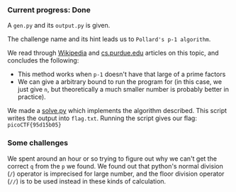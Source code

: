 ### Current progress: Done

A `gen.py` and its `output.py` is given.

The challenge name and its hint leads us to `Pollard's p-1 algorithm`.

We read through [Wikipedia](https://en.wikipedia.org/wiki/Pollard%27s_p_%E2%88%92_1_algorithm) and [cs.purdue.edu](https://www.cs.purdue.edu/homes/ssw/cs655/2009f.pdf) articles on this topic, and concludes the following:
- This method works when `p-1` doesn't have that large of a prime factors
- We can give a arbitrary bound to run the program for (in this case, we just give `n`, but theoretically a much smaller number is probably better in practice).

We made a [solve.py](solve.py) which implements the algorithm described.
This script writes the output into `flag.txt`. Running the script gives our flag:
`picoCTF{95d15b05}`

### Some challenges
We spent around an hour or so trying to figure out why we can't get the correct `q` from the `p` we found.
We found out that python's normal division (`/`) operator is imprecised for large number, and the floor division operator (`//`) is to be used instead in these kinds of calculation.